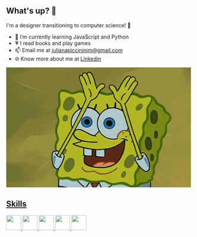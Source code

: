 ## What's up? 👋
I'm a designer transitioning to computer science! :rainbow:

- 🌱 I’m currently learning JavaScript and Python
- :heartpulse: I read books and play games
- 📫 Email me at julianapiccininim@gmail.com
- :globe_with_meridians: Know more about me at <span> <a target="_blank" href="https://www.linkedin.com/in/juliana-piccinini-81828a121/" > Linkedin</span>

![sb](https://github.com/piccininiju/piccininiju/blob/943224677985a405e339d75c4c20a0476a999fb4/spongebob-squarepants-gay.gif)

## Skills

<div>
<img src="https://cdn.jsdelivr.net/gh/devicons/devicon@latest/icons/html5/html5-plain-wordmark.svg" width="40" height="40"/>
  
<img src="https://cdn.jsdelivr.net/gh/devicons/devicon@latest/icons/css3/css3-original.svg" width="40" height="40"/>

<img src="https://cdn.jsdelivr.net/gh/devicons/devicon@latest/icons/javascript/javascript-plain.svg"  width="40" height="40"/>

<img src="https://cdn.jsdelivr.net/gh/devicons/devicon@latest/icons/python/python-original.svg"  width="40" height="40"/>

<img src="https://cdn.jsdelivr.net/gh/devicons/devicon@latest/icons/photoshop/photoshop-original.svg" width="40" height="40"/> 
     
</div>

          
